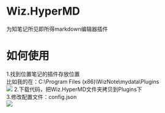# Wiz.HyperMD
为知笔记所见即所得markdown编辑器插件
# 如何使用
1.找到位置笔记的插件存放位置   
比如我的在：C:\Program Files (x86)\WizNote\mydata\Plugins   
![](https://gitee.com/Wolfmoor/IMG/raw/master/img/1601357836.8120499.png) 
2.下载代码，把Wiz.HyperMD文件夹拷贝到Plugins下     
3.修改配置文件：config.json   
![](https://gitee.com/Wolfmoor/IMG/raw/master/img/1601358148.1485379.png)
